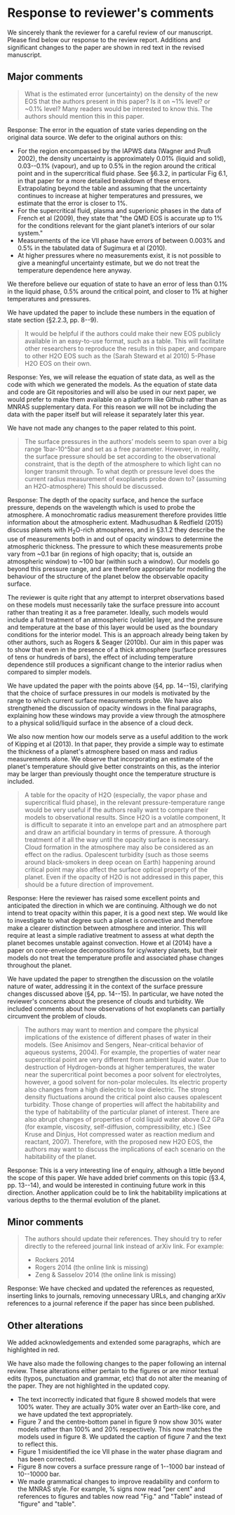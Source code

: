 # Response to reviewer's comments

We sincerely thank the reviewer for a careful review of our manuscript. Please find below our response to the review report. Additions and significant changes to the paper are shown in red text in the revised manuscript.

## Major comments

> What is the estimated error (uncertainty) on the density of the new EOS that the authors present in this paper? Is it on ~1% level? or ~0.1% level? Many readers would be interested to know this. The authors should mention this in this paper.

Response: The error in the equation of state varies depending on the original data source. We defer to the original authors on this:

- For the region encompassed by the IAPWS data (Wagner and Pruß 2002), the density uncertainty is approximately 0.01% (liquid and solid), 0.03--0.1% (vapour), and up to 0.5% in the region around the critical point and in the supercritical fluid phase. See §6.3.2, in particular Fig 6.1, in that paper for a more detailed breakdown of these errors. Extrapolating beyond the table and assuming that the uncertainty continues to increase at higher temperatures and pressures, we estimate that the error is closer to 1%.
- For the supercritical fluid, plasma and superionic phases in the data of French et al (2009), they state that "the QMD EOS is accurate up to 1% for the conditions relevant for the giant planet’s interiors of our solar system."
- Measurements of the ice VII phase have errors of between 0.003% and 0.5% in the tabulated data of Sugimura et al (2010).
- At higher pressures where no measurements exist, it is not possible to give a meaningful uncertainty estimate, but we do not treat the temperature dependence here anyway.

We therefore believe our equation of state to have an error of less than 0.1% in the liquid phase, 0.5% around the critical point, and closer to 1% at higher temperatures and pressures.

We have updated the paper to include these numbers in the equation of state section (§2.2.3, pp. 8--9).

> It would be helpful if the authors could make their new EOS publicly available in an easy-to-use format, such as a table. This will facilitate other researchers to reproduce the results in this paper, and compare to other H2O EOS such as the (Sarah Steward et al 2010) 5-Phase H2O EOS on their own.

Response: Yes, we will release the equation of state data, as well as the code with which we generated the models. As the equation of state data and code are Git repositories and will also be used in our next paper, we would prefer to make them available on a platform like Github rather than as MNRAS supplementary data. For this reason we will not be including the data with the paper itself but will release it separately later this year.

We have not made any changes to the paper related to this point.

> The surface pressures in the authors’ models seem to span over a big range 1bar-10^5bar and set as a free parameter. However, in reality, the surface pressure should be set according to the observational constraint, that is the depth of the atmosphere to which light can no longer transmit through. To what depth or pressure level does the current radius measurement of exoplanets probe down to? (assuming an H2O-atmosphere) This should be discussed.

Response: The depth of the opacity surface, and hence the surface pressure, depends on the wavelength which is used to probe the atmosphere. A monochromatic radius measurement therefore provides little information about the atmospheric extent. Madhusudhan & Redfield (2015) discuss planets with H$_2$O-rich atmospheres, and in §3.1.2 they describe the use of measurements both in and out of opacity windows to determine the atmospheric thickness. The pressure to which these measurements probe vary from ~0.1 bar (in regions of high opacity; that is, outside an atmospheric window) to ~100 bar (within such a window). Our models go beyond this pressure range, and are therefore appropriate for modelling the behaviour of the structure of the planet below the observable opacity surface.

The reviewer is quite right that any attempt to interpret observations based on these models must necessarily take the surface pressure into account rather than treating it as a free parameter. Ideally, such models would include a full treatment of an atmospheric (volatile) layer, and the pressure and temperature at the base of this layer would be used as the boundary conditions for the interior model. This is an approach already being taken by other authors, such as Rogers & Seager (2010b). Our aim in this paper was to show that even in the presence of a thick atmosphere (surface pressures of tens or hundreds of bars), the effect of including temperature dependence still produces a significant change to the interior radius when compared to simpler models.

We have updated the paper with the points above (§4, pp. 14--15), clarifying that the choice of surface pressures in our models is motivated by the range to which current surface measurements probe. We have also strengthened the discussion of opacity windows in the final paragraphs, explaining how these windows may provide a view through the atmosphere to a physical solid/liquid surface in the absence of a cloud deck.

We also now mention how our models serve as a useful addition to the work of Kipping et al (2013). In that paper, they provide a simple way to estimate the thickness of a planet's atmosphere based on mass and radius measurements alone. We observe that incorporating an estimate of the planet's temperature should give better constraints on this, as the interior may be larger than previously thought once the temperature structure is included.

> A table for the opacity of H2O (especially, the vapor phase and supercritical fluid phase), in the relevant pressure-temperature range would be very useful if the authors really want to compare their models to observational results. Since H2O is a volatile component, It is difficult to separate it into an envelope part and an atmosphere part and draw an artificial boundary in terms of pressure. A thorough treatment of it all the way until the opacity surface is necessary. Cloud formation in the atmosphere may also be considered as an effect on the radius. Opalescent turbidity (such as those seems around black-smokers in deep ocean on Earth) happening around critical point may also affect the surface optical property of the planet. Even if the opacity of H2O is not addressed in this paper, this should be a future direction of improvement.

Response: Here the reviewer has raised some excellent points and anticipated the direction in which we are continuing. Although we do not intend to treat opacity within this paper, it is a good next step. We would like to investigate to what degree such a planet is convective and therefore make a clearer distinction between atmosphere and interior. This will require at least a simple radiative treatment to assess at what depth the planet becomes unstable against convection. Howe et al (2014) have a paper on core-envelope decompositions for icy/watery planets, but their models do not treat the temperature profile and associated phase changes throughout the planet.

We have updated the paper to strengthen the discussion on the volatile nature of water, addressing it in the context of the surface pressure changes discussed above (§4, pp. 14--15). In particular, we have noted the reviewer's concerns about the presence of clouds and turbidity. We included comments about how observations of hot exoplanets can partially circumvent the problem of clouds.

> The authors may want to mention and compare the physical implications of the existence of different phases of water in their models. (See Anisimov and Sengers, Near-critical behavior of aqueous systems, 2004). For example, the properties of water near supercritical point are very different from ambient liquid water. Due to destruction of Hydrogen-bonds at higher temperatures, the water near the supercritical point becomes a poor solvent for electrolytes, however, a good solvent for non-polar molecules. Its electric property also changes from a high dielectric to low dielectric. The strong density fluctuations around the critical point also causes opalescent turbidity. Those change of properties will affect the habitability and the type of habitability of the particular planet of interest. There are also abrupt changes of properties of cold liquid water above 0.2 GPa (for example, viscosity, self-diffusion, compressibility, etc.) (See Kruse and Dinjus, Hot compressed water as reaction medium and reactant, 2007). Therefore, with the proposed new H2O EOS, the authors may want to discuss the implications of each scenario on the habitability of the planet.

Response: This is a very interesting line of enquiry, although a little beyond the scope of this paper. We have added brief comments on this topic (§3.4, pp. 13--14), and would be interested in continuing future work in this direction. Another application could be to link the habitability implications at various depths to the thermal evolution of the planet.

## Minor comments

> The authors should update their references. They should try to refer directly to the refereed journal link instead of arXiv link. For example:
>
> - Rockers 2014
> - Rogers 2014 (the online link is missing)
> - Zeng & Sasselov 2014 (the online link is missing)

Response: We have checked and updated the references as requested, inserting links to journals, removing unnecessary URLs, and changing arXiv references to a journal reference if the paper has since been published.

## Other alterations

We added acknowledgements and extended some paragraphs, which are highlighted in red.

We have also made the following changes to the paper following an internal review. These alterations either pertain to the figures or are minor textual edits (typos, punctuation and grammar, etc) that do not alter the meaning of the paper. They are not highlighted in the updated copy.

- The text incorrectly indicated that figure 8 showed models that were 100% water. They are actually 30% water over an Earth-like core, and we have updated the text appropriately.
- Figure 7 and the centre-bottom panel in figure 9 now show 30% water models rather than 100% and 20% respectively. This now matches the models used in figure 8. We updated the caption of figure 7 and the text to reflect this.
- Figure 1 misidentified the ice VII phase in the water phase diagram and has been corrected.
- Figure 8 now covers a surface pressure range of 1--1000 bar instead of 10--10000 bar.
- We made grammatical changes to improve readability and conform to the MNRAS style. For example, % signs now read "per cent" and references to figures and tables now read "Fig." and "Table" instead of "figure" and "table".
